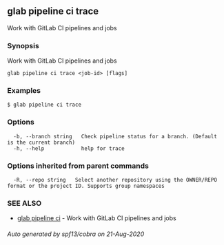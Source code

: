 ## glab pipeline ci trace

Work with GitLab CI pipelines and jobs

### Synopsis

Work with GitLab CI pipelines and jobs

```
glab pipeline ci trace <job-id> [flags]
```

### Examples

```
$ glab pipeline ci trace

```

### Options

```
  -b, --branch string   Check pipeline status for a branch. (Default is the current branch)
  -h, --help            help for trace
```

### Options inherited from parent commands

```
  -R, --repo string   Select another repository using the OWNER/REPO format or the project ID. Supports group namespaces
```

### SEE ALSO

* [glab pipeline ci](glab_pipeline_ci.md)	 - Work with GitLab CI pipelines and jobs

###### Auto generated by spf13/cobra on 21-Aug-2020
